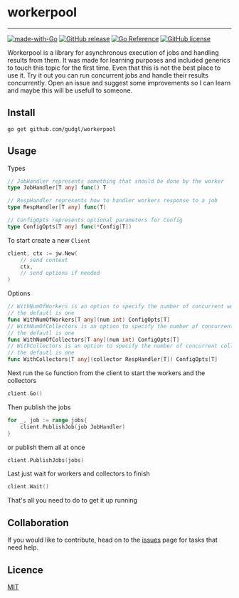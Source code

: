 # workerpool

-----
[![made-with-Go](https://img.shields.io/badge/Made%20with-Go-1f425f.svg)](http://golang.org)
[![GitHub release](https://img.shields.io/badge/release-v1.2.10-blue)](https://github.com/gudgl/job-workers/releases)
[![Go Reference](https://pkg.go.dev/badge/github.com/gudgl/workerpool.svg)](https://pkg.go.dev/github.com/gudgl/workerpool)
[![GitHub license](https://img.shields.io/github/license/Naereen/StrapDown.js.svg)](https://github.com/gudgl/workerpool/blob/main/LICENSE)


Workerpool is a library for asynchronous execution of jobs and handling results from them.
It was made for learning purposes and included generics to touch this topic for the first time. 
Even that this is not the best place to use it. Try it out you can run concurrent jobs and handle their results concurrently.
Open an issue and suggest some improvements so I can learn and maybe this will be usefull to someone.

## Install

```textmate
go get github.com/gudgl/workerpool
```

## Usage

Types
```go
// JobHandler represents something that should be done by the worker
type JobHandler[T any] func() T

// RespHandler represents how to handler workers response to a job
type RespHandler[T any] func(T)

// ConfigOpts represents optional parameters for Config
type ConfigOpts[T any] func(*Config[T])
```

To start create a new `Client`
```go
client, ctx := jw.New(
    // send context 
    ctx,
    // send options if needed
)
```

Options
```go
// WithNumOfWorkers is an option to specify the number of concurrent workers
// the defautl is one
func WithNumOfWorkers[T any](num int) ConfigOpts[T]
// WithNumOfCollectors is an option to specify the number of concurrent collectors
// the defautl is one
func WithNumOfCollectors[T any](num int) ConfigOpts[T]
// WithCollectors is an option to specify the number of concurrent collectors
// the defautl is one
func WithCollectors[T any](collector RespHandler[T]) ConfigOpts[T]
```

Next run the `Go` function from the client to start the workers and the collectors

```go
client.Go()
```

Then publish the jobs

```go
for _, job := range jobs{
    client.PublishJob(job JobHandler)
}
```

or publish them all at once

```go
client.PublishJobs(jobs)
```

Last just wait for workers and collectors to finish

```go
client.Wait()
```

That's all you need to do to get it up running

## Collaboration

If you would like to contribute, head on to the [issues](https://github.com/gudgl/workerpool/issues/new) page for tasks that need help.

## Licence

[MIT](https://github.com/gudgl/workerpool/blob/main/LICENSE)
